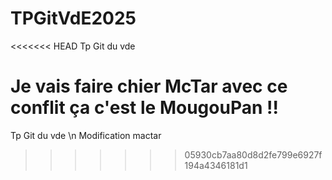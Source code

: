 # TPGitVdE2025
<<<<<<< HEAD
Tp Git du vde

Je vais faire chier McTar avec ce conflit
ça c'est le MougouPan !!
=======
Tp Git du vde \n
Modification mactar
>>>>>>> 05930cb7aa80d8d2fe799e6927f194a4346181d1
